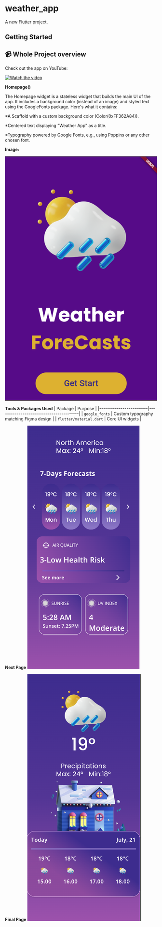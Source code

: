 # weather_app

A new Flutter project.

## Getting Started

## 📹 Whole Project overview

Check out the app  on YouTube:

[![Watch the video](https://img.youtube.com/vi/kPTEw7vCVAg/0.jpg)](https://youtu.be/kPTEw7vCVAg)


**Homepage()**

The Homepage widget is a stateless widget that builds the main 
UI of the app. It includes a background color (instead of an image) and 
styled text using the GoogleFonts package. Here's what it contains:

*A Scaffold with a custom background color (Color(0xFF362A84)).

*Centered text displaying "Weather App" as a title.

*Typography powered by Google Fonts, e.g., using Poppins or any other chosen font.

**Image:**



![img.png](img.png)

**Tools & Packages Used**
| Package                 | Purpose                                 |
|-------------------------|-----------------------------------------|
| `google_fonts`          | Custom typography matching Figma design |
| `flutter/material.dart` | Core UI widgets                         |



**Next  Page**
![img_1.png](img_1.png)

**Final Page**
![img_2.png](img_2.png)


